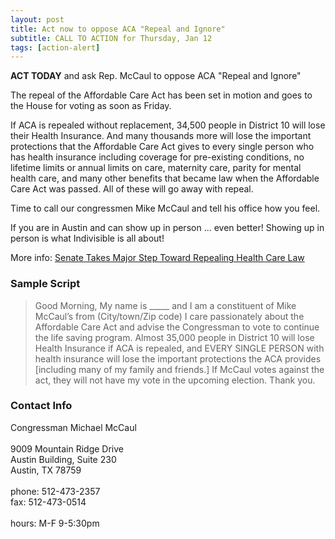 ```yaml
---
layout: post
title: Act now to oppose ACA "Repeal and Ignore"
subtitle: CALL TO ACTION for Thursday, Jan 12
tags: [action-alert]
---
```


**ACT TODAY** and ask Rep. McCaul to oppose ACA "Repeal and Ignore"

The repeal of the Affordable Care Act has been set in motion and goes to the House for voting as soon as Friday.

If ACA is repealed without replacement, 34,500 people in District 10 will lose their Health Insurance. And many thousands more will lose the important protections that the Affordable Care Act gives to every single person who has health insurance including coverage for pre-existing conditions, no lifetime limits or annual limits on care, maternity care, parity for mental health care, and many other benefits that became law when the Affordable Care Act was passed. All of these will go away with repeal.

Time to call our congressmen Mike McCaul and tell his office how you feel.

If you are in Austin and can show up in person ... even better! Showing up in person is what Indivisible is all about!

More info: [Senate Takes Major Step Toward Repealing Health Care Law](https://www.nytimes.com/2017/01/12/us/politics/health-care-congress-vote-a-rama.html)


### Sample Script

> Good Morning, My name is _____ and I am a constituent of Mike McCaul’s from (City/town/Zip code) I care passionately about the Affordable Care Act and advise the Congressman to vote to continue the life saving program. Almost 35,000 people in District 10 will lose Health Insurance if ACA is repealed, and EVERY SINGLE PERSON with health insurance will lose the important protections the ACA provides [including many of my family and friends.] If McCaul votes against the act, they will not have my vote in the upcoming election. Thank you.


### Contact Info

Congressman Michael McCaul<br />
<br />
9009 Mountain Ridge Drive<br />
Austin Building, Suite 230<br />
Austin, TX 78759<br />
<br />
phone: 512-473-2357<br />
fax: 512-473-0514<br />
<br />
hours: M-F 9-5:30pm<br />

